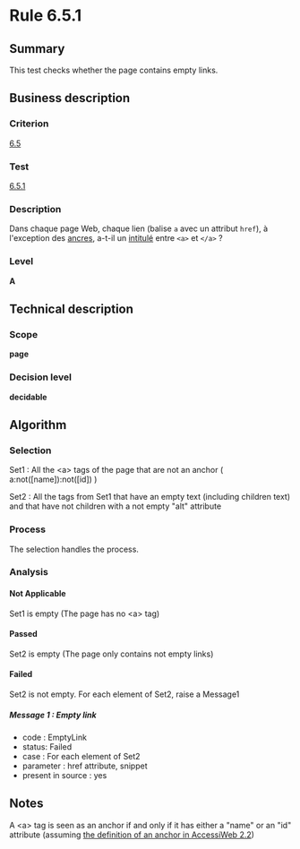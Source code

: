 # Rule 6.5.1
## Summary

This test checks whether the page contains empty links.

## Business description

### Criterion

[6.5](http://references.modernisation.gouv.fr/sites/default/files/RGAA3_RC2-1/referentiel_technique.htm#crit-6-5)

### Test

[6.5.1](http://references.modernisation.gouv.fr/sites/default/files/RGAA3_RC2-1/referentiel_technique.htm#test-6-5-1)

### Description

Dans chaque page Web, chaque lien (balise `a` avec un attribut `href`), &agrave; l'exception des <a href="http://references.modernisation.gouv.fr/sites/default/files/RGAA3_RC2-1/glossaire.htm#mAncreNom">ancres</a>, a-t-il un <a href="http://references.modernisation.gouv.fr/sites/default/files/RGAA3_RC2-1/glossaire.htm#mIntituleLien">intitul&eacute;</a> entre `<a>` et `</a>` ?

### Level

**A**

## Technical description

### Scope

**page**

### Decision level

**decidable**

## Algorithm

### Selection

Set1 : All the <a\> tags of the page that are not an anchor (
a:not([name]):not([id]) )

Set2 : All the tags from Set1 that have an empty text (including
children text) and that have not children with a not empty "alt"
attribute

### Process

The selection handles the process.

### Analysis

#### Not Applicable

Set1 is empty (The page has no <a\> tag)

#### Passed

Set2 is empty (The page only contains not empty links)

#### Failed

Set2 is not empty. For each element of Set2, raise a Message1

##### Message 1 : Empty link

-   code : EmptyLink
-   status: Failed
-   case : For each element of Set2
-   parameter : href attribute, snippet
-   present in source : yes

## Notes

A <a\> tag is seen as an anchor if and only if it has either a "name" or
an "id" attribute (assuming [the definition of an anchor in AccessiWeb
2.2](http://accessiweb.org/index.php/glossary-76.html#mAncreNom))
